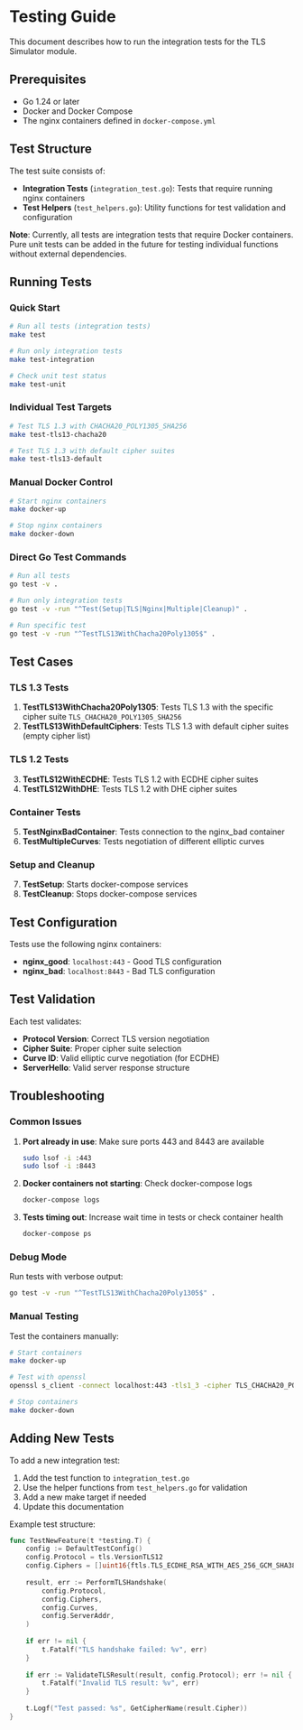 # Testing Guide

This document describes how to run the integration tests for the TLS Simulator module.

## Prerequisites

- Go 1.24 or later
- Docker and Docker Compose
- The nginx containers defined in `docker-compose.yml`

## Test Structure

The test suite consists of:

- **Integration Tests** (`integration_test.go`): Tests that require running nginx containers
- **Test Helpers** (`test_helpers.go`): Utility functions for test validation and configuration

**Note**: Currently, all tests are integration tests that require Docker containers. Pure unit tests can be added in the future for testing individual functions without external dependencies.

## Running Tests

### Quick Start

```bash
# Run all tests (integration tests)
make test

# Run only integration tests
make test-integration

# Check unit test status
make test-unit
```

### Individual Test Targets

```bash
# Test TLS 1.3 with CHACHA20_POLY1305_SHA256
make test-tls13-chacha20

# Test TLS 1.3 with default cipher suites
make test-tls13-default
```

### Manual Docker Control

```bash
# Start nginx containers
make docker-up

# Stop nginx containers
make docker-down
```

### Direct Go Test Commands

```bash
# Run all tests
go test -v .

# Run only integration tests
go test -v -run "^Test(Setup|TLS|Nginx|Multiple|Cleanup)" .

# Run specific test
go test -v -run "^TestTLS13WithChacha20Poly1305$" .
```

## Test Cases

### TLS 1.3 Tests

1. **TestTLS13WithChacha20Poly1305**: Tests TLS 1.3 with the specific cipher suite `TLS_CHACHA20_POLY1305_SHA256`
2. **TestTLS13WithDefaultCiphers**: Tests TLS 1.3 with default cipher suites (empty cipher list)

### TLS 1.2 Tests

3. **TestTLS12WithECDHE**: Tests TLS 1.2 with ECDHE cipher suites
4. **TestTLS12WithDHE**: Tests TLS 1.2 with DHE cipher suites

### Container Tests

5. **TestNginxBadContainer**: Tests connection to the nginx_bad container
6. **TestMultipleCurves**: Tests negotiation of different elliptic curves

### Setup and Cleanup

7. **TestSetup**: Starts docker-compose services
8. **TestCleanup**: Stops docker-compose services

## Test Configuration

Tests use the following nginx containers:

- **nginx_good**: `localhost:443` - Good TLS configuration
- **nginx_bad**: `localhost:8443` - Bad TLS configuration

## Test Validation

Each test validates:

- **Protocol Version**: Correct TLS version negotiation
- **Cipher Suite**: Proper cipher suite selection
- **Curve ID**: Valid elliptic curve negotiation (for ECDHE)
- **ServerHello**: Valid server response structure

## Troubleshooting

### Common Issues

1. **Port already in use**: Make sure ports 443 and 8443 are available
   ```bash
   sudo lsof -i :443
   sudo lsof -i :8443
   ```

2. **Docker containers not starting**: Check docker-compose logs
   ```bash
   docker-compose logs
   ```

3. **Tests timing out**: Increase wait time in tests or check container health
   ```bash
   docker-compose ps
   ```

### Debug Mode

Run tests with verbose output:

```bash
go test -v -run "^TestTLS13WithChacha20Poly1305$" .
```

### Manual Testing

Test the containers manually:

```bash
# Start containers
make docker-up

# Test with openssl
openssl s_client -connect localhost:443 -tls1_3 -cipher TLS_CHACHA20_POLY1305_SHA256

# Stop containers
make docker-down
```

## Adding New Tests

To add a new integration test:

1. Add the test function to `integration_test.go`
2. Use the helper functions from `test_helpers.go` for validation
3. Add a new make target if needed
4. Update this documentation

Example test structure:

```go
func TestNewFeature(t *testing.T) {
    config := DefaultTestConfig()
    config.Protocol = tls.VersionTLS12
    config.Ciphers = []uint16{ftls.TLS_ECDHE_RSA_WITH_AES_256_GCM_SHA384}
    
    result, err := PerformTLSHandshake(
        config.Protocol,
        config.Ciphers,
        config.Curves,
        config.ServerAddr,
    )
    
    if err != nil {
        t.Fatalf("TLS handshake failed: %v", err)
    }
    
    if err := ValidateTLSResult(result, config.Protocol); err != nil {
        t.Fatalf("Invalid TLS result: %v", err)
    }
    
    t.Logf("Test passed: %s", GetCipherName(result.Cipher))
}
```
